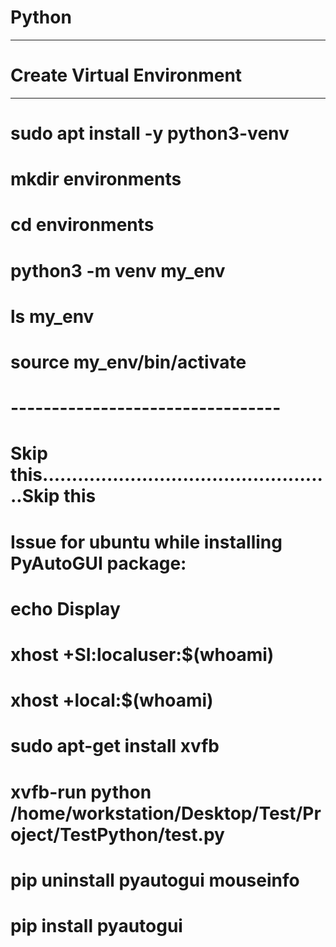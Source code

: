 # Python
-----------------------------------
# Create Virtual Environment 
-----------------------------------
# sudo apt install -y python3-venv
# mkdir environments
# cd environments
# python3 -m venv my_env
# ls my_env
# source my_env/bin/activate

# ---------------------------------
# Skip this..................................................Skip this
# Issue for ubuntu while installing PyAutoGUI package:
# echo Display
# xhost +SI:localuser:$(whoami)
# xhost +local:$(whoami)
# sudo apt-get install xvfb
# xvfb-run python /home/workstation/Desktop/Test/Project/TestPython/test.py
# pip uninstall pyautogui mouseinfo
# pip install pyautogui

